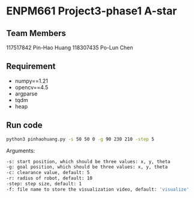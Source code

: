 # ENPM661 Project3-phase1 A-star

## Team Members
117517842 Pin-Hao Huang
118307435 Po-Lun Chen

## Requirement

- numpy==1.21
- opencv==4.5
- argparse
- tqdm
- heap

## Run code

```bash
python3 pinhaohuang.py -s 50 50 0 -g 90 230 210 -step 5
```

Arguments:
```bash
-s: start position, which should be three values: x, y, theta
-g: goal position, which should be three values: x, y, theta
-c: clearance value, default: 5
-r: radius of robot, default: 10
-step: step size, default: 1
-f: file name to store the visualization video, default: 'visualize'
```
